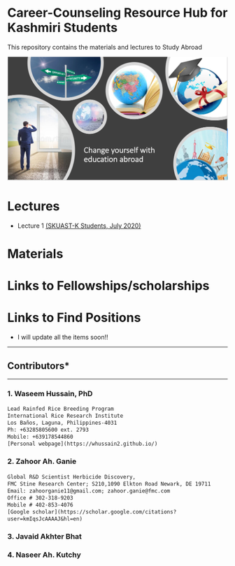 # Career-Counseling Resource Hub for Kashmiri Students

This repository contains the materials and lectures to Study Abroad

![](www/image.png)


# Lectures

- Lecture 1 [(SKUAST-K Students, July 2020)](https://github.com/whussain2/Career-Counseling/blob/gh-pages/Lectures/Counselling_SKUAST-K.pdf)

# Materials

# Links to Fellowships/scholarships

# Links to Find Positions


- I will update all the items soon!!

****
## Contributors*
****

### 1. Waseem Hussain, PhD

```
Lead Rainfed Rice Breeding Program
International Rice Research Institute
Los Baños, Laguna, Philippines-4031
Ph: +63285805600 ext. 2793
Mobile: +639178544860
[Personal webpage](https://whussain2.github.io/)
```

### 2. Zahoor Ah. Ganie

```
Global R&D Scientist Herbicide Discovery,
FMC Stine Research Center; S210,1090 Elkton Road Newark, DE 19711
Email: zahoorganie11@gmail.com; zahoor.ganie@fmc.com
Office # 302-318-9203
Mobile # 402-853-4076
[Google scholar](https://scholar.google.com/citations?user=kmIqsJcAAAAJ&hl=en)
```

### 3. Javaid Akhter Bhat


### 4. Naseer Ah. Kutchy